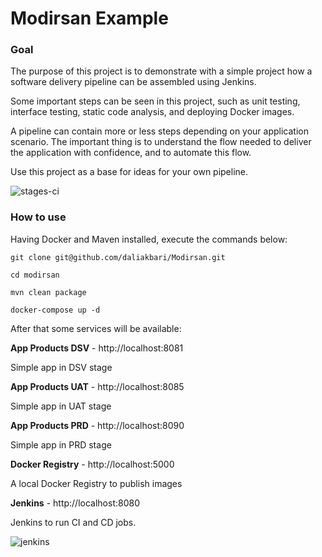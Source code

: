 # Modirsan Example

### Goal

The purpose of this project is to demonstrate with a simple project how a software delivery pipeline can be assembled using Jenkins.

Some important steps can be seen in this project, such as unit testing, interface testing, static code analysis, and deploying Docker images.

A pipeline can contain more or less steps depending on your application scenario. The important thing is to understand the flow needed to deliver the application with confidence, and to automate this flow.

Use this project as a base for ideas for your own pipeline.

![stages-ci](media/stages-ci.png)

### How to use

Having Docker and Maven installed, execute the commands below:

```
git clone git@github.com/daliakbari/Modirsan.git

cd modirsan

mvn clean package

docker-compose up -d
```

After that some services will be available:

**App Products DSV** - http://localhost:8081

Simple app in DSV stage

**App Products UAT** - http://localhost:8085

Simple app in UAT stage

**App Products PRD** - http://localhost:8090

Simple app in PRD stage

**Docker Registry** - http://localhost:5000

A local Docker Registry to publish images

**Jenkins** - http://localhost:8080

Jenkins to run CI and CD jobs.

![jenkins](media/jenkins.png)

